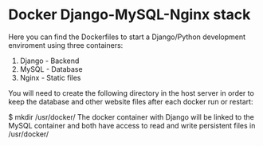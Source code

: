 Docker Django-MySQL-Nginx stack
===============================
Here you can find the Dockerfiles to start a Django/Python development enviroment using three containers:

1. Django - Backend
2. MySQL - Database
3. Nginx - Static files

You will need to create the following directory in the host server in order to keep the database and other website files after each docker run or restart:

$ mkdir /usr/docker/
The docker container with Django will be linked to the MySQL container and both have access to read and write persistent files in /usr/docker/
